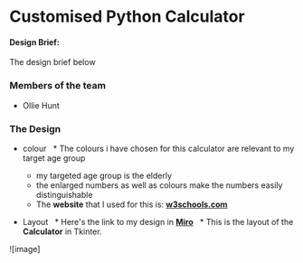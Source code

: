 
# Customised Python Calculator

#### Design Brief:

The design brief below 



### Members of the team
- Ollie Hunt

### The Design
* colour
  * The colours i have chosen for this calculator are relevant to my target age group
  
  * my targeted age group is the elderly
  
  * the enlarged numbers as well as colours make the numbers easily distinguishable
  
  * The **website** that I used for this is: [**w3schools.com**](https://www.w3schools.com/cssref/css_colors.asp?adlt=strict&toWww=1&redig=19F19095162F45B99355CC88D4FAD7AB)

* Layout
  * Here's the link to my design in [**Miro**](https://miro.com/app/board/uXjVPUKK_nU=/)
  * This is the layout of the **Calculator** in Tkinter.


![image]

